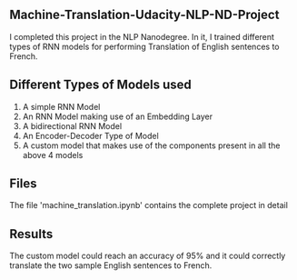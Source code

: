 ## Machine-Translation-Udacity-NLP-ND-Project

I completed this project in the NLP Nanodegree. In it, I trained different types of RNN models for performing Translation of English sentences to French.

## Different Types of Models used

1. A simple RNN Model
2. An RNN Model making use of an Embedding Layer
3. A bidirectional RNN Model
4. An Encoder-Decoder Type of Model
5. A custom model that makes use of the components present in all the above 4 models

## Files

The file 'machine_translation.ipynb' contains the complete project in detail

## Results

The custom model could reach an accuracy of 95% and it could correctly translate the two sample English sentences to French. 

